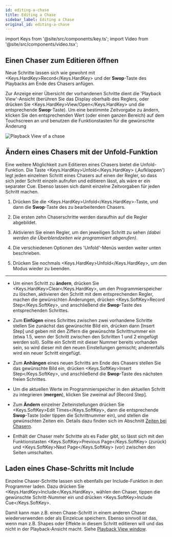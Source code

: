 ```yaml
---
id: editing-a-chase
title: Editing a Chase
sidebar_label: Editing a Chase
original_id: editing-a-chase
---
```


import Keys from '@site/src/components/key.ts';
import Video from '@site/src/components/video.tsx';

Einen Chaser zum Editieren öffnen
---------------------------------

Neue Schritte lassen sich wie gewohnt mit <Keys.HardKey>Record</Keys.HardKey> und der
<strong>Swop</strong>-Taste des Playbacks am Ende des Chasers anfügen.

Zur Anzeige einer Übersicht der vorhandenen Schritte dient die 'Playback
View'-Ansicht (berühren Sie das Display oberhalb des Reglers, oder
drücken Sie <Keys.HardKey>View/Open</Keys.HardKey> und die entsprechende
<strong>Swop</strong>-Taste). Um eine bestimmte Zeitvorgabe zu ändern, klicken Sie
den entsprechenden Wert (oder einen ganzen Bereich) auf dem Touchscreen
an und benutzen die Funktionstasten für die gewünschte Änderung

![Playback View of a chase](/docs/images/Playback-View-for-chase.png)

Ändern eines Chasers mit der Unfold-Funktion
--------------------------------------------

Eine weitere Möglichkeit zum Editieren eines Chasers bietet die
Unfold-Funktion. Die Taste <Keys.HardKey>Unfold</Keys.HardKey> (‚Aufklappen') legt jeden
einzelnen Schritt eines Chasers auf einen der Regler, so dass sich jeder
Schritt einzeln aufrufen und editieren lässt, als wäre er ein separater
Cue. Ebenso lassen sich damit einzelne Zeitvorgaben für jeden Schritt
machen.

1. Drücken Sie die <Keys.HardKey>Unfold</Keys.HardKey>-Taste, und dann die <strong>Swop</strong>-Taste des zu
bearbeitenden Chasers.

2. Die ersten zehn Chaserschritte werden daraufhin auf die Regler
abgebildet.

3. Aktivieren Sie einen Regler, um den jeweiligen Schritt zu sehen
*(dabei werden die Überblendzeiten wie programmiert abgerufen)*.

4. Die verschiedenen Optionen des 'Unfold'-Menüs werden weiter unten
beschrieben.

5. Drücken Sie nochmals <Keys.HardKey>Unfold</Keys.HardKey>, um den Modus wieder zu beenden.

---

-   Um einen Schritt zu <strong>ändern</strong>, drücken Sie <Keys.HardKey>Clear</Keys.HardKey>, um den
    Programmierspeicher zu löschen, aktivieren den Schritt mit dem
    entsprechenden Regler, machen die gewünschten Änderungen, drücken
    <Keys.SoftKey>Record Step</Keys.SoftKey>, und anschließend die <strong>Swop</strong>-Taste des
    entsprechenden Schrittes.

-   Zum <strong>Einfügen</strong> eines Schrittes zwischen zwei vorhandene Schritte
    stellen Sie zunächst das gewünschte Bild ein, drücken dann \[Insert
    Step\] und geben mit den Ziffern die gewünschte Schrittnummer ein
    (etwa 1.5, wenn der Schritt zwischen den Schritten 1 und 2 eingefügt
    werden soll). Sollte ein Schritt mit dieser Nummer bereits vorhanden
    sein, so wird dieser mit den neuen Einstellungen gemischt;
    anderenfalls wird ein neuer Schritt eingefügt.

-   Zum <strong>Anhängen</strong> eines neuen Schritts am Ende des Chasers stellen Sie
    das gewünschte Bild ein, drücken <Keys.SoftKey>Insert Step</Keys.SoftKey>, und anschließend
    die <strong>Swop</strong>-Taste des nächsten freien Schrittes.

-   Um die aktuellen Werte im Programmierspeicher in den aktuellen
    Schritt zu integrieren (<strong>mergen</strong>), klicken Sie zweimal auf \[Record
    Step\].

-   Zum <strong>Ändern</strong> einzelner Zeiteinstellungen drücken Sie <Keys.SoftKey>Edit Times</Keys.SoftKey>,
    dann die entsprechende <strong>Swop</strong>-Taste (oder tippen die Schrittnummer
    ein), und stellen die gewünschten Zeiten ein. Details dazu finden
    sich im Abschnitt [Zeiten bei Chasern](chase-timing.md).

-   Enthält der Chaser mehr Schritte als es Fader gibt, so lässt sich
    mit den Funktionstasten <Keys.SoftKey>Previous Page</Keys.SoftKey> (zurück) und <Keys.SoftKey>Next Page</Keys.SoftKey>
    (vor) zwischen den Seiten umschalten.

Laden eines Chase-Schritts mit Include
--------------------------------------

Einzelne Chaser-Schritte lassen sich ebenfalls per Include-Funktion in
den Programmer laden. Dazu drücken Sie <Keys.HardKey>Include</Keys.HardKey>, wählen den Chaser,
tippen die gewünschte Schritt-Nummer ein und drücken <Keys.SoftKey>Include Cue</Keys.SoftKey>.

Damit kann man z.B. einen Chase-Schritt in einem anderen Chaser
wiederverwenden oder als Einzelcue speichern. Ebenso sinnvoll ist das,
wenn man z.B. Shapes oder Effekte in diesem Schritt editieren will und
das nicht in der Playback-Ansicht macht. Siehe 
[Playback View window](#einen-chaser-zum-editieren-öffnen).